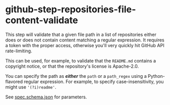 # github-step-repositories-file-content-validate

This step will validate that a given file path in a list of repositories either does
or does not contain content matching a regular expression. It requires a token with
the proper access, otherwise you'll very quickly hit GitHub API rate-limiting.

This can be used, for example, to validate that the `README.md` contains a copyright
notice, or that the repository's license is Apache-2.0.

You can specify the path as ***either*** the `path` or a `path_regex` using a
Python-flavored regular expression. For example, to specify case-insensitivity,
you might use `'(?i)readme'`.

See [spec.schema.json](spec.schema.json) for parameters.
